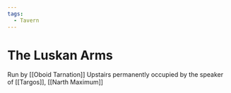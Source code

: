 ```yaml
---
tags:
  - Tavern
---
```

# The Luskan Arms 

Run by [[Oboid Tarnation]]
Upstairs permanently occupied by the speaker of [[Targos]], [[Narth Maximum]]